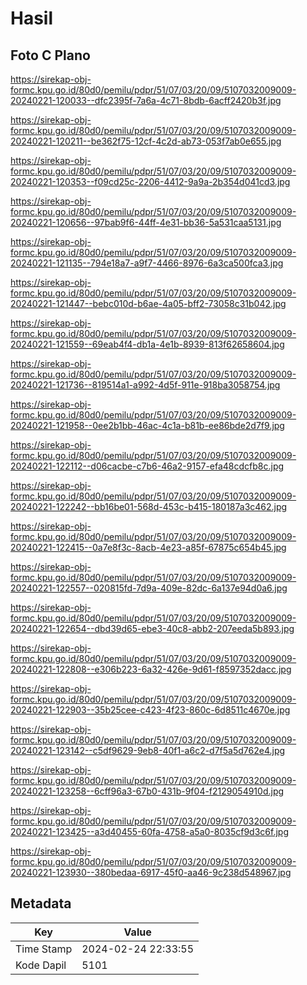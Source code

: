 # Hasil

## Foto C Plano

https://sirekap-obj-formc.kpu.go.id/80d0/pemilu/pdpr/51/07/03/20/09/5107032009009-20240221-120033--dfc2395f-7a6a-4c71-8bdb-6acff2420b3f.jpg

https://sirekap-obj-formc.kpu.go.id/80d0/pemilu/pdpr/51/07/03/20/09/5107032009009-20240221-120211--be362f75-12cf-4c2d-ab73-053f7ab0e655.jpg

https://sirekap-obj-formc.kpu.go.id/80d0/pemilu/pdpr/51/07/03/20/09/5107032009009-20240221-120353--f09cd25c-2206-4412-9a9a-2b354d041cd3.jpg

https://sirekap-obj-formc.kpu.go.id/80d0/pemilu/pdpr/51/07/03/20/09/5107032009009-20240221-120656--97bab9f6-44ff-4e31-bb36-5a531caa5131.jpg

https://sirekap-obj-formc.kpu.go.id/80d0/pemilu/pdpr/51/07/03/20/09/5107032009009-20240221-121135--794e18a7-a9f7-4466-8976-6a3ca500fca3.jpg

https://sirekap-obj-formc.kpu.go.id/80d0/pemilu/pdpr/51/07/03/20/09/5107032009009-20240221-121447--bebc010d-b6ae-4a05-bff2-73058c31b042.jpg

https://sirekap-obj-formc.kpu.go.id/80d0/pemilu/pdpr/51/07/03/20/09/5107032009009-20240221-121559--69eab4f4-db1a-4e1b-8939-813f62658604.jpg

https://sirekap-obj-formc.kpu.go.id/80d0/pemilu/pdpr/51/07/03/20/09/5107032009009-20240221-121736--819514a1-a992-4d5f-911e-918ba3058754.jpg

https://sirekap-obj-formc.kpu.go.id/80d0/pemilu/pdpr/51/07/03/20/09/5107032009009-20240221-121958--0ee2b1bb-46ac-4c1a-b81b-ee86bde2d7f9.jpg

https://sirekap-obj-formc.kpu.go.id/80d0/pemilu/pdpr/51/07/03/20/09/5107032009009-20240221-122112--d06cacbe-c7b6-46a2-9157-efa48cdcfb8c.jpg

https://sirekap-obj-formc.kpu.go.id/80d0/pemilu/pdpr/51/07/03/20/09/5107032009009-20240221-122242--bb16be01-568d-453c-b415-180187a3c462.jpg

https://sirekap-obj-formc.kpu.go.id/80d0/pemilu/pdpr/51/07/03/20/09/5107032009009-20240221-122415--0a7e8f3c-8acb-4e23-a85f-67875c654b45.jpg

https://sirekap-obj-formc.kpu.go.id/80d0/pemilu/pdpr/51/07/03/20/09/5107032009009-20240221-122557--020815fd-7d9a-409e-82dc-6a137e94d0a6.jpg

https://sirekap-obj-formc.kpu.go.id/80d0/pemilu/pdpr/51/07/03/20/09/5107032009009-20240221-122654--dbd39d65-ebe3-40c8-abb2-207eeda5b893.jpg

https://sirekap-obj-formc.kpu.go.id/80d0/pemilu/pdpr/51/07/03/20/09/5107032009009-20240221-122808--e306b223-6a32-426e-9d61-f8597352dacc.jpg

https://sirekap-obj-formc.kpu.go.id/80d0/pemilu/pdpr/51/07/03/20/09/5107032009009-20240221-122903--35b25cee-c423-4f23-860c-6d8511c4670e.jpg

https://sirekap-obj-formc.kpu.go.id/80d0/pemilu/pdpr/51/07/03/20/09/5107032009009-20240221-123142--c5df9629-9eb8-40f1-a6c2-d7f5a5d762e4.jpg

https://sirekap-obj-formc.kpu.go.id/80d0/pemilu/pdpr/51/07/03/20/09/5107032009009-20240221-123258--6cff96a3-67b0-431b-9f04-f2129054910d.jpg

https://sirekap-obj-formc.kpu.go.id/80d0/pemilu/pdpr/51/07/03/20/09/5107032009009-20240221-123425--a3d40455-60fa-4758-a5a0-8035cf9d3c6f.jpg

https://sirekap-obj-formc.kpu.go.id/80d0/pemilu/pdpr/51/07/03/20/09/5107032009009-20240221-123930--380bedaa-6917-45f0-aa46-9c238d548967.jpg


## Metadata

| Key        | Value               |
| ---------- | ------------------- |
| Time Stamp | 2024-02-24 22:33:55 |
| Kode Dapil | 5101                |



